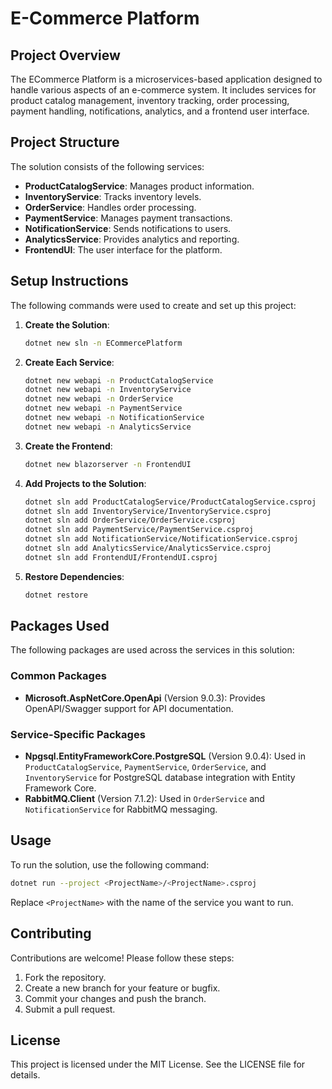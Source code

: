 # E-Commerce Platform

## Project Overview
The ECommerce Platform is a microservices-based application designed to handle various aspects of an e-commerce system. It includes services for product catalog management, inventory tracking, order processing, payment handling, notifications, analytics, and a frontend user interface.

## Project Structure
The solution consists of the following services:

- **ProductCatalogService**: Manages product information.
- **InventoryService**: Tracks inventory levels.
- **OrderService**: Handles order processing.
- **PaymentService**: Manages payment transactions.
- **NotificationService**: Sends notifications to users.
- **AnalyticsService**: Provides analytics and reporting.
- **FrontendUI**: The user interface for the platform.

## Setup Instructions
The following commands were used to create and set up this project:

1. **Create the Solution**:
   ```bash
   dotnet new sln -n ECommercePlatform
   ```

2. **Create Each Service**:
   ```bash
   dotnet new webapi -n ProductCatalogService
   dotnet new webapi -n InventoryService
   dotnet new webapi -n OrderService
   dotnet new webapi -n PaymentService
   dotnet new webapi -n NotificationService
   dotnet new webapi -n AnalyticsService
   ```

3. **Create the Frontend**:
   ```bash
   dotnet new blazorserver -n FrontendUI
   ```

4. **Add Projects to the Solution**:
   ```bash
   dotnet sln add ProductCatalogService/ProductCatalogService.csproj
   dotnet sln add InventoryService/InventoryService.csproj
   dotnet sln add OrderService/OrderService.csproj
   dotnet sln add PaymentService/PaymentService.csproj
   dotnet sln add NotificationService/NotificationService.csproj
   dotnet sln add AnalyticsService/AnalyticsService.csproj
   dotnet sln add FrontendUI/FrontendUI.csproj
   ```

5. **Restore Dependencies**:
   ```bash
   dotnet restore
   ```

## Packages Used
The following packages are used across the services in this solution:

### Common Packages
- **Microsoft.AspNetCore.OpenApi** (Version 9.0.3): Provides OpenAPI/Swagger support for API documentation.

### Service-Specific Packages
- **Npgsql.EntityFrameworkCore.PostgreSQL** (Version 9.0.4): Used in `ProductCatalogService`, `PaymentService`, `OrderService`, and `InventoryService` for PostgreSQL database integration with Entity Framework Core.
- **RabbitMQ.Client** (Version 7.1.2): Used in `OrderService` and `NotificationService` for RabbitMQ messaging.

## Usage
To run the solution, use the following command:
```bash
dotnet run --project <ProjectName>/<ProjectName>.csproj
```
Replace `<ProjectName>` with the name of the service you want to run.

## Contributing
Contributions are welcome! Please follow these steps:
1. Fork the repository.
2. Create a new branch for your feature or bugfix.
3. Commit your changes and push the branch.
4. Submit a pull request.

## License
This project is licensed under the MIT License. See the LICENSE file for details.

